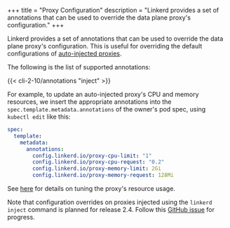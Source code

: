 +++
title = "Proxy Configuration"
description = "Linkerd provides a set of annotations that can be used to override the data plane proxy's configuration."
+++

Linkerd provides a set of annotations that can be used to override the data
plane proxy's configuration. This is useful for overriding the default
configurations of [auto-injected proxies](../../features/proxy-injection/).

The following is the list of supported annotations:

{{< cli-2-10/annotations "inject" >}}

For example, to update an auto-injected proxy's CPU and memory resources, we
insert the appropriate annotations into the `spec.template.metadata.annotations`
of the owner's pod spec, using `kubectl edit` like this:

```yaml
spec:
  template:
    metadata:
      annotations:
        config.linkerd.io/proxy-cpu-limit: "1"
        config.linkerd.io/proxy-cpu-request: "0.2"
        config.linkerd.io/proxy-memory-limit: 2Gi
        config.linkerd.io/proxy-memory-request: 128Mi
```

See [here](../../tasks/configuring-proxy-concurrency/) for details on tuning the
proxy's resource usage.

Note that configuration overrides on proxies injected using the `linkerd inject`
command is planned for release 2.4. Follow this
[GitHub issue](https://github.com/linkerd/linkerd2/issues/2590/) for progress.
